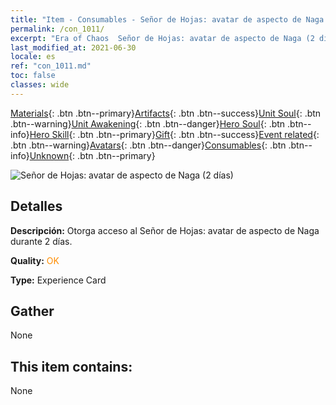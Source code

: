 ```yaml
---
title: "Item - Consumables - Señor de Hojas: avatar de aspecto de Naga (2 días)"
permalink: /con_1011/
excerpt: "Era of Chaos  Señor de Hojas: avatar de aspecto de Naga (2 días)"
last_modified_at: 2021-06-30
locale: es
ref: "con_1011.md"
toc: false
classes: wide
---
```

 [Materials](/ItemsES/){: .btn .btn--primary}[Artifacts](/ItemsES/Artifacts/){: .btn .btn--success}[Unit Soul](/ItemsES/UnitSoul/){: .btn .btn--warning}[Unit Awakening](/ItemsES/UnitAwakening/){: .btn .btn--danger}[Hero Soul](/ItemsES/HeroSoul/){: .btn .btn--info}[Hero Skill](/ItemsES/HeroSkill/){: .btn .btn--primary}[Gift](/ItemsES/Gift/){: .btn .btn--success}[Event related](/ItemsES/Events/){: .btn .btn--warning}[Avatars](/ItemsES/Avatars/){: .btn .btn--danger}[Consumables](/ItemsES/Consumables/){: .btn .btn--info}[Unknown](/ItemsES/Unknown/){: .btn .btn--primary}

 ![Señor de Hojas: avatar de aspecto de Naga (2 días)](/images/u/ti_najia.jpg)

## Detalles
 **Descripción:** Otorga acceso al Señor de Hojas: avatar de aspecto de Naga durante 2 días.

 **Quality:** <span style="color: #FF8C00">OK</span>

 **Type:** Experience Card

## Gather

  None

## This item contains:

  None

